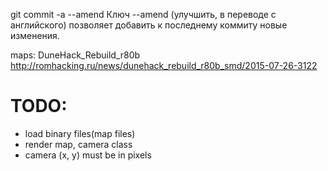 git commit -a --amend
Ключ --amend (улучшить, в переводе с английского) позволяет добавить к последнему коммиту новые изменения.

maps:
DuneHack_Rebuild_r80b
http://romhacking.ru/news/dunehack_rebuild_r80b_smd/2015-07-26-3122

# TODO:

- load binary files(map files)
- render map, camera class
- camera (x, y) must be in pixels